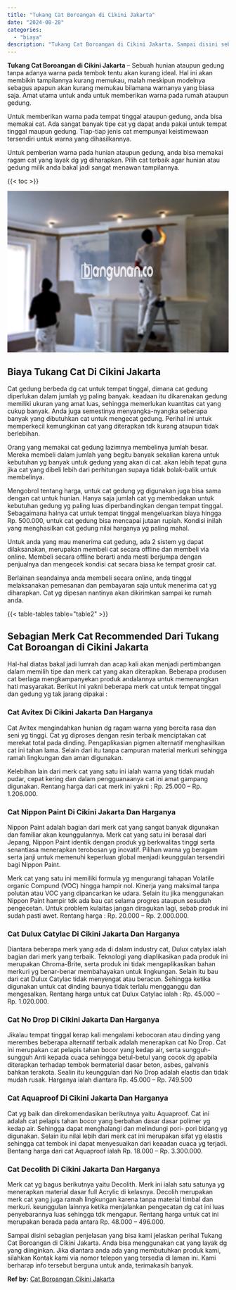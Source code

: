 ```yaml
---
title: "Tukang Cat Boroangan di Cikini Jakarta"
date: "2024-08-28"
categories: 
  - "biaya"
description: "Tukang Cat Boroangan di Cikini Jakarta. Sampai disini sebagian penjelasan yang bisa kami jelaskan perihal Tukang Cat Boroangan di Cikini Jakarta. Anda bisa m..."
---
```


**Tukang Cat Boroangan di Cikini Jakarta** – Sebuah hunian ataupun gedung tanpa adanya warna pada tembok tentu akan kurang ideal. Hal ini akan membikin tampilannya kurang memukau, malah meskipun modelnya sebagus apapun akan kurang memukau bilamana warnanya yang biasa saja. Amat utama untuk anda untuk memberikan warna pada rumah ataupun gedung.

Untuk memberikan warna pada tempat tinggal ataupun gedung, anda bisa memakai cat. Ada sangat banyak tipe cat yg dapat anda pakai untuk tempat tinggal maupun gedung. Tiap-tiap jenis cat mempunyai keistimewaan tersendiri untuk warna yang dihasilkannya.

Untuk pemberian warna pada hunian ataupun gedung, anda bisa memakai ragam cat yang layak dg yg diharapkan. Pilih cat terbaik agar hunian atau gedung milik anda bakal jadi sangat menawan tampilannya.

{{< toc >}}

![Tukang Cat Boroangan di Cikini Jakarta](/images/jasa-cat-murah31.png)

## Biaya Tukang Cat Di Cikini Jakarta

Cat gedung berbeda dg cat untuk tempat tinggal, dimana cat gedung diperlukan dalam jumlah yg paling banyak. keadaan itu dikarenakan gedung memiliki ukuran yang amat luas, sehingga memerlukan kuantitas cat yang cukup banyak. Anda juga semestinya menyangka-nyangka seberapa banyak yang dibutuhkan cat untuk mengecat gedung. Perihal ini untuk memperkecil kemungkinan cat yang diterapkan tdk kurang ataupun tidak berlebihan.

Orang yang memakai cat gedung lazimnya membelinya jumlah besar. Mereka membeli dalam jumlah yang begitu banyak sekalian karena untuk kebutuhan yg banyak untuk gedung yang akan di cat. akan lebih tepat guna jika cat yang dibeli lebih dari perhitungan supaya tidak bolak-balik untuk membelinya.

Mengobrol tentang harga, untuk cat gedung yg digunakan juga bisa sama dengan cat untuk hunian. Hanya saja jumlah cat yg membedakan untuk kebutuhan gedung yg paling luas diperbandingkan dengan tempat tinggal. Sebagaimana halnya cat untuk tempat tinggal mengeluarkan biaya hingga Rp. 500.000, untuk cat gedung bisa mencapai jutaan rupiah. Kondisi inilah yang menghasilkan cat gedung nilai harganya yg paling mahal.

Untuk anda yang mau menerima cat gedung, ada 2 sistem yg dapat dilaksanakan, merupakan membeli cat secara offline dan membeli via online. Membeli secara offline berarti anda mesti berjumpa dengan penjualnya dan mengecek kondisi cat secara biasa ke tempat grosir cat.

Berlainan seandainya anda membeli secara online, anda tinggal melaksanakan pemesanan dan pembayaran saja untuk menerima cat yg diharapkan. Cat yg dipesan nantinya akan dikirimkan sampai ke rumah anda.

{{< table-tables table="table2" >}}

## Sebagian Merk Cat Recommended Dari Tukang Cat Boroangan di Cikini Jakarta

Hal-hal diatas bakal jadi lumrah dan acap kali akan menjadi pertimbangan dalam memilih tipe dan merk cat yang akan diterapkan. Beberapa produsen cat berlaga mengkampanyekan produk andalannya untuk memenangkan hati masyarakat. Berikut ini yakni beberapa merk cat untuk tempat tinggal dan gedung yg tak jarang dipakai :

### Cat Avitex Di Cikini Jakarta Dan Harganya

Cat Avitex mengindahkan hunian dg ragam warna yang bercita rasa dan seni yg tinggi. Cat yg diproses dengan resin terbaik menciptakan cat merekat total pada dinding. Pengaplikasian pigmen alternatif menghasilkan cat ini tahan lama. Selain dari itu tanpa campuran material merkuri sehingga ramah lingkungan dan aman digunakan.

Kelebihan lain dari merk cat yang satu ini ialah warna yang tidak mudah pudar, cepat kering dan dalam pengguanaanya cat ini amat gampang digunakan. Rentang harga dari cat merk ini yakni : Rp. 25.000 – Rp. 1.206.000.

### Cat Nippon Paint Di Cikini Jakarta Dan Harganya

Nippon Paint adalah bagian dari merk cat yang sangat banyak digunakan dan familiar akan keunggulannya. Merk cat yang satu ini berasal dari Jepang, Nippon Paint identik dengan produk yg berkwalitas tinggi serta senantiasa menerapkan terobosan yg inovatif. Pilihan warna yg beragam serta janji untuk memenuhi keperluan global menjadi keunggulan tersendiri bagi Nippon Paint.

Merk cat yang satu ini memiliki formula yg mengurangi tahapan Volatile organic Compund (VOC) hingga hampir nol. Kinerja yang maksimal tanpa polutan atau VOC yang dipancarkan ke udara. Selain itu jika menggunakan Nippon Paint hampir tdk ada bau cat selama progres ataupun sesudah pengecetan. Untuk problem kulaitas jangan diragukan lagi, sebab produk ini sudah pasti awet. Rentang harga : Rp. 20.000 – Rp. 2.000.000.

### Cat Dulux Catylac Di Cikini Jakarta Dan Harganya

Diantara beberapa merk yang ada di dalam industry cat, Dulux catylax ialah bagian dari merk yang terbaik. Teknologi yang diaplikasikan pada produk ini merupakan Chroma-Brite, serta produk ini tidak mengaplikasikan bahan merkuri yg benar-benar membahayakan untuk lingkungan. Selain itu bau dari cat Dulux Catylac tidak menyengat atau beracun. Sehingga ketika digunakan untuk cat dinding baunya tidak terlalu mengganggu dan mengesalkan. Rentang harga untuk cat Dulux Catylac ialah : Rp. 45.000 – Rp. 1.020.000.

### Cat No Drop Di Cikini Jakarta Dan Harganya

Jikalau tempat tinggal kerap kali mengalami kebocoran atau dinding yang merembes beberapa alternatif terbaik adalah menerapkan cat No Drop. Cat ini merupakan cat pelapis tahan bocor yang kedap air, serta sungguh-sungguh Anti kepada cuaca sehingga betul-betul yang cocok dg apabila diterapkan terhadap tembok bermaterial dasar beton, asbes, galvanis bahkan terakota. Sealin itu keunggulan dari No Drop adalah elastis dan tidak mudah rusak. Harganya ialah diantara Rp. 45.000 – Rp. 749.500

### Cat Aquaproof Di Cikini Jakarta Dan Harganya

Cat yg baik dan direkomendasikan berikutnya yaitu Aquaproof. Cat ini adalah cat pelapis tahan bocor yang berbahan dasar dasar polimer yg kedap air. Sehingga dapat menghalangi dan melindungi pori- pori bidang yg digunakan. Selain itu nilai lebih dari merk cat ini merupakan sifat yg elastis sehingga cat tembok ini dapat menyesuaikan dari keaadan cuaca yg terjadi. Bentang harga dari cat Aquaproof ialah Rp. 18.000 – Rp. 3.300.000.

### Cat Decolith Di Cikini Jakarta Dan Harganya

Merk cat yg bagus berikutnya yaitu Decolith. Merk ini ialah satu satunya yg menerapkan material dasar full Acrylic di kelasnya. Decolih merupakan merk cat yang juga ramah lingkungan karena tanpa material timbal dan merkuri. keunggulan lainnya ketika menjalankan pengecatan dg cat ini luas penyebarannya luas sehingga tdk mengapur. Rentang harga untuk cat ini merupakan berada pada antara Rp. 48.000 – 496.000.

Sampai disini sebagian penjelasan yang bisa kami jelaskan perihal Tukang Cat Boroangan di Cikini Jakarta. Anda bisa menggunakan cat yang layak dg yang diinginkan. Jika diantara anda ada yang membutuhkan produk kami, silahkan Kontak kami via nomor telepon yang tersedia di laman ini. Kami berharap info tersebut berguna untuk anda, terimakasih banyak.

**Ref by:** [Cat Boroangan Cikini Jakarta](https://id.wikipedia.org/wiki/Cat)
